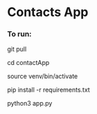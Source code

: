 # Contacts App


### To run:

git pull

cd contactApp

source venv/bin/activate

pip install -r requirements.txt

python3 app.py